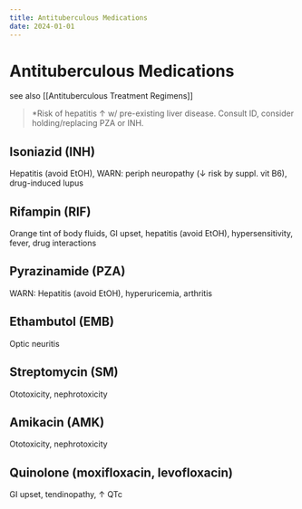 ```yaml
---
title: Antituberculous Medications
date: 2024-01-01
---
```


# Antituberculous Medications

see also [[Antituberculous Treatment Regimens]]

> \*Risk of hepatitis ↑ w/ pre-existing liver disease. Consult ID, consider holding/replacing PZA or INH.

## Isoniazid (INH)

Hepatitis (avoid EtOH), WARN: periph neuropathy (↓ risk by suppl. vit B6), drug-induced lupus

## Rifampin (RIF)

Orange tint of body fluids, GI upset, hepatitis (avoid EtOH), hypersensitivity, fever, drug interactions

## Pyrazinamide (PZA)

WARN: Hepatitis (avoid EtOH), hyperuricemia, arthritis

## Ethambutol (EMB)

Optic neuritis

## Streptomycin (SM)

Ototoxicity, nephrotoxicity

## Amikacin (AMK)

Ototoxicity, nephrotoxicity

## Quinolone (moxifloxacin, levofloxacin)

GI upset, tendinopathy, ↑ QTc

